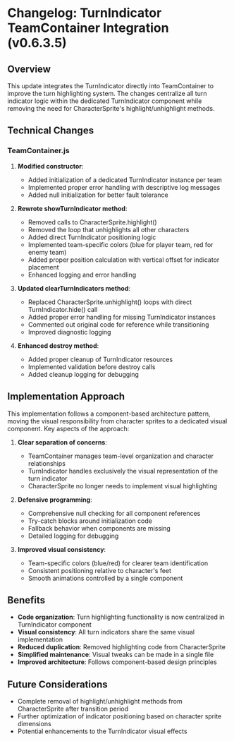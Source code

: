 # Changelog: TurnIndicator TeamContainer Integration (v0.6.3.5)

## Overview

This update integrates the TurnIndicator directly into TeamContainer to improve the turn highlighting system. The changes centralize all turn indicator logic within the dedicated TurnIndicator component while removing the need for CharacterSprite's highlight/unhighlight methods.

## Technical Changes

### TeamContainer.js

1. **Modified constructor**:
   - Added initialization of a dedicated TurnIndicator instance per team
   - Implemented proper error handling with descriptive log messages
   - Added null initialization for better fault tolerance

2. **Rewrote showTurnIndicator method**:
   - Removed calls to CharacterSprite.highlight()
   - Removed the loop that unhighlights all other characters
   - Added direct TurnIndicator positioning logic
   - Implemented team-specific colors (blue for player team, red for enemy team)
   - Added proper position calculation with vertical offset for indicator placement
   - Enhanced logging and error handling

3. **Updated clearTurnIndicators method**:
   - Replaced CharacterSprite.unhighlight() loops with direct TurnIndicator.hide() call
   - Added proper error handling for missing TurnIndicator instances
   - Commented out original code for reference while transitioning
   - Improved diagnostic logging

4. **Enhanced destroy method**:
   - Added proper cleanup of TurnIndicator resources
   - Implemented validation before destroy calls
   - Added cleanup logging for debugging

## Implementation Approach

This implementation follows a component-based architecture pattern, moving the visual responsibility from character sprites to a dedicated visual component. Key aspects of the approach:

1. **Clear separation of concerns**:
   - TeamContainer manages team-level organization and character relationships
   - TurnIndicator handles exclusively the visual representation of the turn indicator
   - CharacterSprite no longer needs to implement visual highlighting

2. **Defensive programming**:
   - Comprehensive null checking for all component references
   - Try-catch blocks around initialization code
   - Fallback behavior when components are missing
   - Detailed logging for debugging

3. **Improved visual consistency**:
   - Team-specific colors (blue/red) for clearer team identification
   - Consistent positioning relative to character's feet
   - Smooth animations controlled by a single component

## Benefits

- **Code organization**: Turn highlighting functionality is now centralized in TurnIndicator component
- **Visual consistency**: All turn indicators share the same visual implementation
- **Reduced duplication**: Removed highlighting code from CharacterSprite
- **Simplified maintenance**: Visual tweaks can be made in a single file
- **Improved architecture**: Follows component-based design principles

## Future Considerations

- Complete removal of highlight/unhighlight methods from CharacterSprite after transition period
- Further optimization of indicator positioning based on character sprite dimensions
- Potential enhancements to the TurnIndicator visual effects
